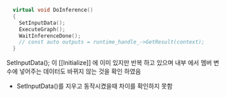 ```cpp
  virtual void DoInference()
  {
    SetInputData();
    ExecuteGraph();
    WaitInferenceDone();
    // const auto outputs = runtime_handle_->GetResult(context);
  }
```

SetInputData(); 
이 [[Initialize]] 에 이미 있지만 반복 하고 있으며 내부 에서 멤버 변수에 넣어주는 데이터도 바뀌지 않는 것을 확인 하였음

- SetInputData()를 지우고 동작시켰을때 차이를 확인하지 못함